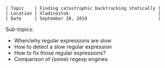 ```
| Topic    | Finding catastrophic backtracking statically |
| Location | Vladivostok                                  |
| Date     | September 28, 2019                           |
```

Sub-topics:

- When/why regular expressions are slow
- How to detect a slow regular expression
- How to fix those regular expressions?
- Comparison of (some) regexp engines
